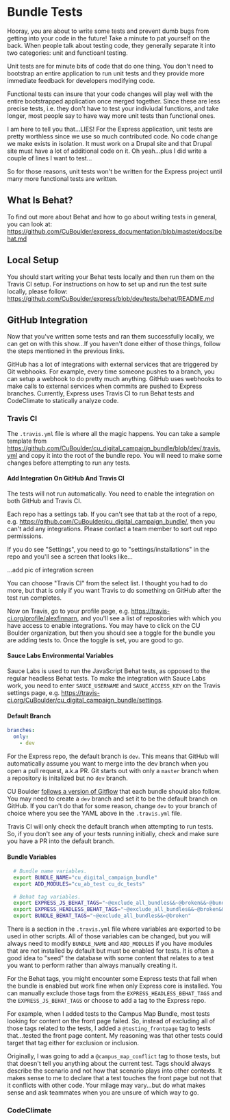
# Bundle Tests

Hooray, you are about to write some tests and prevent dumb bugs from getting into your code in the future! Take a minute to pat yourself on the back. When people talk about testing code, they generally separate it into two categories: unit and functioanl testing. 

Unit tests are for minute bits of code that do one thing. You don't need to bootstrap an entire application to run unit tests and they provide more immediate feedback for developers modifying code. 

Functional tests can insure that your code changes will play well with the entire bootstrapped application once merged together. Since these are less precise tests, i.e. they don't have to test your indiviudal functions, and take longer, most people say to have way more unit tests than functional ones. 

I am here to tell you that...LIES! For the Express application, unit tests are pretty worthless since we use so much contributed code. No code change we make exists in isolation. It must work on a Drupal site and that Drupal site must have a lot of additional code on it. Oh yeah...plus I did write a couple of lines I want to test...

So for those reasons, unit tests won't be written for the Express project until many more functional tests are written.

## What Is Behat?

To find out more about Behat and how to go about writing tests in general, you can look at: https://github.com/CuBoulder/express_documentation/blob/master/docs/behat.md

## Local Setup

You should start writing your Behat tests locally and then run them on the Travis CI setup. For instructions on how to set up and run the test suite locally, please follow: https://github.com/CuBoulder/express/blob/dev/tests/behat/README.md

## GitHub Integration

Now that you've written some tests and ran them successfully locally, we can get on with this show...If you haven't done either of those things, follow the steps mentioned in the previous links.

GitHub has a lot of integrations with external services that are triggered by Git webhooks. For example, every time someone pushes to a branch, you can setup a webhook to do pretty much anything. GitHub uses webhooks to make calls to external services when commits are pushed to Express branches. Currently, Express uses Travis CI to run Behat tests and CodeClimate to statically analyze code.

### Travis CI

The `.travis.yml` file is where all the magic happens. You can take a sample template from https://github.com/CuBoulder/cu_digital_campaign_bundle/blob/dev/.travis.yml and copy it into the root of the bundle repo. You will need to make some changes before attempting to run any tests.

#### Add Integration On GitHub And Travis CI

The tests will not run automatically. You need to enable the integration on both GitHub and Travis CI. 


Each repo has a settings tab. If you can't see that tab at the root of a repo, e.g. https://github.com/CuBoulder/cu_digital_campaign_bundle/, then you can't add any integrations. Please contact a team member to sort out repo permissions.

If you do see "Settings", you need to go to "settings/installations" in the repo and you'll see a screen that looks like...

...add pic of integration screen

You can choose "Travis CI" from the select list. I thought you had to do more, but that is only if you want Travis to do something on GitHub after the test run completes.

Now on Travis, go to your profile page, e.g. https://travis-ci.org/profile/alexfinnarn, and you'll see a list of repositories with which you have access to enable integrations. You may have to click on the CU Boulder organization, but then you should see a toggle for the bundle you are adding tests to. Once the toggle is set, you are good to go.

#### Sauce Labs Environmental Variables

Sauce Labs is used to run the JavaScript Behat tests, as opposed to the regular headless Behat tests. To make the integration with Sauce Labs work, you need to enter `SAUCE_USERNAME` and `SAUCE_ACCESS_KEY` on the Travis settings page, e.g. https://travis-ci.org/CuBoulder/cu_digital_campaign_bundle/settings. 

#### Default Branch

```yaml
branches:
  only:
    - dev
```

For the Express repo, the default branch is `dev`. This means that GitHub will automatically assume you want to merge into the dev branch when you open a pull request, a.k.a PR. Git starts out with only a `master` branch when a repository is initalized but no `dev` branch. 

CU Boulder [follows a version of Gitflow](https://github.com/CuBoulder/express_documentation/blob/master/docs/git_strategy.md) that each bundle should also follow. You may need to create a `dev` branch and set it to be the default branch on GitHub. If you can't do that for some reason, change `dev` to your branch of choice where you see the YAML above in the `.travis.yml` file.

Travis CI will only check the default branch when attempting to run tests. So, if you don't see any of your tests running initially, check and make sure you have a PR into the default branch.

#### Bundle Variables

```bash
  # Bundle name variables.
  export BUNDLE_NAME="cu_digital_campaign_bundle"
  export ADD_MODULES="cu_ab_test cu_dc_tests"
  
  # Behat tag variables.
  export EXPRESS_JS_BEHAT_TAGS="~@exclude_all_bundles&&~@broken&&~@bundle_conflict&&@javascript"
  export EXPRESS_HEADLESS_BEHAT_TAGS="~@exclude_all_bundles&&~@broken&&~@javascript"
  export BUNDLE_BEHAT_TAGS="~@exclude_all_bundles&&~@broken"
```

There is a section in the `.travis.yml` file where variables are exported to be used in other scripts. All of those variables can be changed, but you will always need to modify `BUNDLE_NAME` and `ADD_MODULES` if you have modules that are not installed by default but must be enabled for tests. It is often a good idea to "seed" the database with some content that relates to a test you want to perform rather than always manually creating it.

For the Behat tags, you might encounter some Express tests that fail when the bundle is enabled but work fine when only Express core is installed. You can manually exclude those tags from the `EXPRESS_HEADLESS_BEHAT_TAGS` and the `EXPRESS_JS_BEHAT_TAGS` or choose to add a tag to the Express repo.

For example, when I added tests to the Campus Map Bundle, most tests looking for content on the front page failed. So, instead of excluding all of those tags related to the tests, I added a `@testing_frontpage` tag to tests that...tested the front page content. My reasoning was that other tests could target that tag either for exclusion or inclusion. 

Originally, I was going to add a `@campus_map_conflict` tag to those tests, but that doesn't tell you anything about the current test. Tags should always describe the scenario and not how that scenario plays into other contexts. It makes sense to me to declare that a test touches the front page but not that it conflicts with other code. Your milage may vary...but do what makes sense and ask teammates when you are unsure of which way to go.


### CodeClimate

